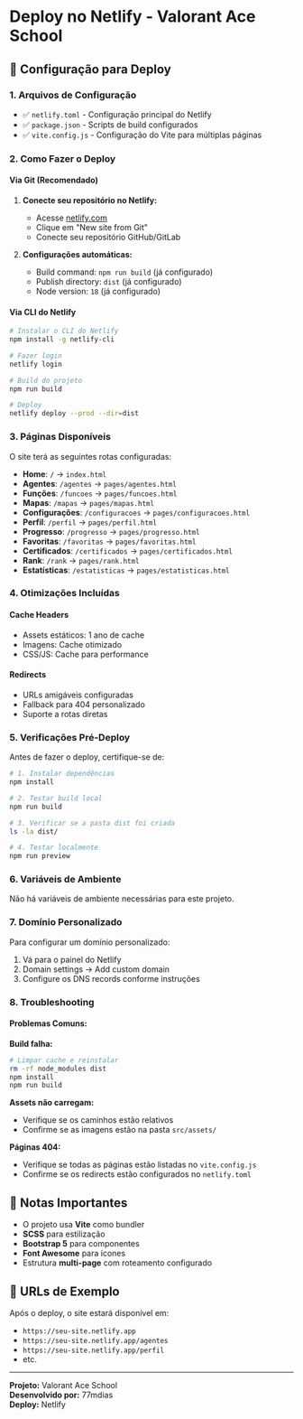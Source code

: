 # Deploy no Netlify - Valorant Ace School

## 🚀 Configuração para Deploy

### 1. Arquivos de Configuração

- ✅ `netlify.toml` - Configuração principal do Netlify
- ✅ `package.json` - Scripts de build configurados
- ✅ `vite.config.js` - Configuração do Vite para múltiplas páginas

### 2. Como Fazer o Deploy

#### Via Git (Recomendado)

1. **Conecte seu repositório no Netlify:**
   - Acesse [netlify.com](https://netlify.com)
   - Clique em "New site from Git"
   - Conecte seu repositório GitHub/GitLab

2. **Configurações automáticas:**
   - Build command: `npm run build` (já configurado)
   - Publish directory: `dist` (já configurado)
   - Node version: `18` (já configurado)

#### Via CLI do Netlify

```bash
# Instalar o CLI do Netlify
npm install -g netlify-cli

# Fazer login
netlify login

# Build do projeto
npm run build

# Deploy
netlify deploy --prod --dir=dist
```

### 3. Páginas Disponíveis

O site terá as seguintes rotas configuradas:

- **Home**: `/` → `index.html`
- **Agentes**: `/agentes` → `pages/agentes.html`
- **Funções**: `/funcoes` → `pages/funcoes.html`
- **Mapas**: `/mapas` → `pages/mapas.html`
- **Configurações**: `/configuracoes` → `pages/configuracoes.html`
- **Perfil**: `/perfil` → `pages/perfil.html`
- **Progresso**: `/progresso` → `pages/progresso.html`
- **Favoritas**: `/favoritas` → `pages/favoritas.html`
- **Certificados**: `/certificados` → `pages/certificados.html`
- **Rank**: `/rank` → `pages/rank.html`
- **Estatísticas**: `/estatisticas` → `pages/estatisticas.html`

### 4. Otimizações Incluídas

#### Cache Headers

- Assets estáticos: 1 ano de cache
- Imagens: Cache otimizado
- CSS/JS: Cache para performance

#### Redirects

- URLs amigáveis configuradas
- Fallback para 404 personalizado
- Suporte a rotas diretas

### 5. Verificações Pré-Deploy

Antes de fazer o deploy, certifique-se de:

```bash
# 1. Instalar dependências
npm install

# 2. Testar build local
npm run build

# 3. Verificar se a pasta dist foi criada
ls -la dist/

# 4. Testar localmente
npm run preview
```

### 6. Variáveis de Ambiente

Não há variáveis de ambiente necessárias para este projeto.

### 7. Domínio Personalizado

Para configurar um domínio personalizado:

1. Vá para o painel do Netlify
2. Domain settings → Add custom domain
3. Configure os DNS records conforme instruções

### 8. Troubleshooting

#### Problemas Comuns:

**Build falha:**

```bash
# Limpar cache e reinstalar
rm -rf node_modules dist
npm install
npm run build
```

**Assets não carregam:**

- Verifique se os caminhos estão relativos
- Confirme se as imagens estão na pasta `src/assets/`

**Páginas 404:**

- Verifique se todas as páginas estão listadas no `vite.config.js`
- Confirme se os redirects estão configurados no `netlify.toml`

## 📝 Notas Importantes

- O projeto usa **Vite** como bundler
- **SCSS** para estilização
- **Bootstrap 5** para componentes
- **Font Awesome** para ícones
- Estrutura **multi-page** com roteamento configurado

## 🎯 URLs de Exemplo

Após o deploy, o site estará disponível em:

- `https://seu-site.netlify.app`
- `https://seu-site.netlify.app/agentes`
- `https://seu-site.netlify.app/perfil`
- etc.

---

**Projeto:** Valorant Ace School  
**Desenvolvido por:** 77mdias  
**Deploy:** Netlify
